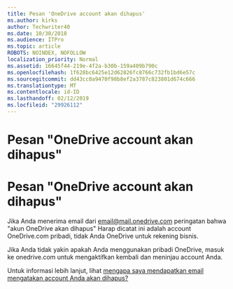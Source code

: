 ```yaml
---
title: Pesan 'OneDrive account akan dihapus'
ms.author: kirks
author: Techwriter40
ms.date: 10/30/2018
ms.audience: ITPro
ms.topic: article
ROBOTS: NOINDEX, NOFOLLOW
localization_priority: Normal
ms.assetid: 16645f44-219e-4f2a-b30b-159a409b790c
ms.openlocfilehash: 1f628bc6425e12d62826fc8766c732fb1bd6e57c
ms.sourcegitcommit: dd43cc0a9470f98b8ef2a3787c823801d674c666
ms.translationtype: MT
ms.contentlocale: id-ID
ms.lasthandoff: 02/12/2019
ms.locfileid: "29926112"
---
```

# <a name="onedrive-account-will-be-deleted-message"></a>Pesan "OneDrive account akan dihapus"

# <a name="onedrive-account-will-be-deleted-message"></a>Pesan "OneDrive account akan dihapus"

Jika Anda menerima email dari email@mail.onedrive.com peringatan bahwa "akun OneDrive akan dihapus" Harap dicatat ini adalah account OneDrive.com pribadi, tidak Anda OneDrive untuk rekening bisnis. 
  
Jika Anda tidak yakin apakah Anda menggunakan pribadi OneDrive, masuk ke onedrive.com untuk mengaktifkan kembali dan meninjau account Anda.
  
Untuk informasi lebih lanjut, lihat [mengapa saya mendapatkan email mengatakan account Anda akan dihapus?](https://go.microsoft.com/fwlink/?linkid=2036151&amp;clcid=0x409)
  

